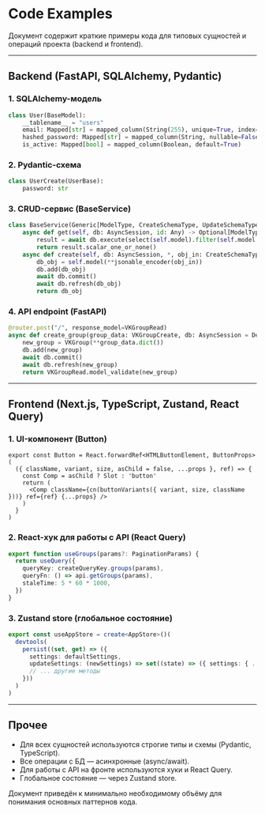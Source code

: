 # Code Examples

Документ содержит краткие примеры кода для типовых сущностей и операций проекта (backend и frontend).

---

## Backend (FastAPI, SQLAlchemy, Pydantic)

### 1. SQLAlchemy-модель
```python
class User(BaseModel):
    __tablename__ = "users"
    email: Mapped[str] = mapped_column(String(255), unique=True, index=True, nullable=False)
    hashed_password: Mapped[str] = mapped_column(String, nullable=False)
    is_active: Mapped[bool] = mapped_column(Boolean, default=True)
```

### 2. Pydantic-схема
```python
class UserCreate(UserBase):
    password: str
```

### 3. CRUD-сервис (BaseService)
```python
class BaseService(Generic[ModelType, CreateSchemaType, UpdateSchemaType]):
    async def get(self, db: AsyncSession, id: Any) -> Optional[ModelType]:
        result = await db.execute(select(self.model).filter(self.model.id == id))
        return result.scalar_one_or_none()
    async def create(self, db: AsyncSession, *, obj_in: CreateSchemaType) -> ModelType:
        db_obj = self.model(**jsonable_encoder(obj_in))
        db.add(db_obj)
        await db.commit()
        await db.refresh(db_obj)
        return db_obj
```

### 4. API endpoint (FastAPI)
```python
@router.post("/", response_model=VKGroupRead)
async def create_group(group_data: VKGroupCreate, db: AsyncSession = Depends(get_db)):
    new_group = VKGroup(**group_data.dict())
    db.add(new_group)
    await db.commit()
    await db.refresh(new_group)
    return VKGroupRead.model_validate(new_group)
```

---

## Frontend (Next.js, TypeScript, Zustand, React Query)

### 1. UI-компонент (Button)
```tsx
export const Button = React.forwardRef<HTMLButtonElement, ButtonProps>(
  ({ className, variant, size, asChild = false, ...props }, ref) => {
    const Comp = asChild ? Slot : 'button'
    return (
      <Comp className={cn(buttonVariants({ variant, size, className }))} ref={ref} {...props} />
    )
  }
)
```

### 2. React-хук для работы с API (React Query)
```ts
export function useGroups(params?: PaginationParams) {
  return useQuery({
    queryKey: createQueryKey.groups(params),
    queryFn: () => api.getGroups(params),
    staleTime: 5 * 60 * 1000,
  })
}
```

### 3. Zustand store (глобальное состояние)
```ts
export const useAppStore = create<AppStore>()(
  devtools(
    persist((set, get) => ({
      settings: defaultSettings,
      updateSettings: (newSettings) => set((state) => ({ settings: { ...state.settings, ...newSettings } })),
      // ... другие методы
    }))
  )
)
```

---

## Прочее

- Для всех сущностей используются строгие типы и схемы (Pydantic, TypeScript).
- Все операции с БД — асинхронные (async/await).
- Для работы с API на фронте используются хуки и React Query.
- Глобальное состояние — через Zustand store.

Документ приведён к минимально необходимому объёму для понимания основных паттернов кода. 